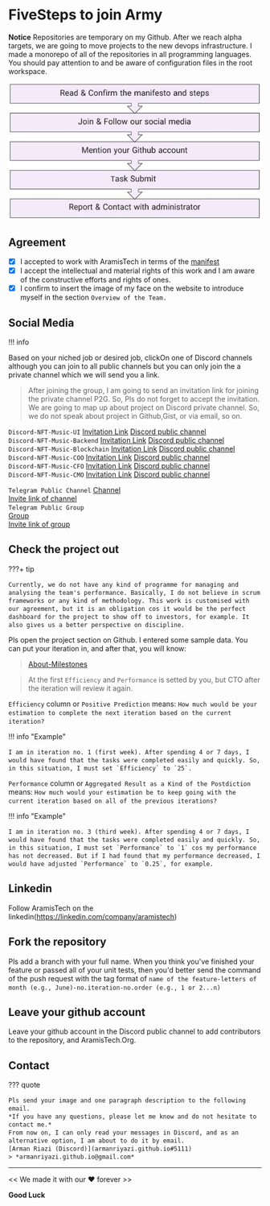 # FiveSteps to join Army

**Notice** 
Repositories are temporary on my Github. After we reach alpha targets, we are going to move projects to the new devops infrastructure.
I made a monorepo of all of the repositories in all programming languages. You should pay attention to and be aware of configuration files in the root workspace.

![FiveSteps to join Army](../assets/five-step.JPG)

## Agreement

- [x] I accepted to work with AramisTech in terms of the [manifest](https://aramis-tech.github.io/manifesto/manifesto_for_employment)
- [x] I accept the intellectual and material rights of this work and I am aware of the constructive efforts and rights of ones. 
- [x] I confirm to insert the image of my face on the website to introduce myself in the section `Overview of the Team.`

## Social Media

!!! info

  Based on your niched job or desired job, clickOn one of Discord channels although you can join to all public channels but you can only join the a private channel which we will send you a link.

> After joining the group, I am going to send an invitation link for joining the private channel P2G. So, Pls do not forget to accept the invitation. We are going to map up about project on Discord private channel. So, we do not speak about project in Github,Gist, or via email, so on.

`Discord-NFT-Music-UI`
  [Invitation Link](https://discord.gg/4pj3UddZ)
  [Discord public channel](https://discordapp.com/channels/1119077618835259462/1119077928706244648)  
`Discord-NFT-Music-Backend`
  [Invitation Link](https://discord.gg/wdsDpgen)
  [Discord public channel](https://discordapp.com/channels/1119077618835259462/1120402380274540554)  
`Discord-NFT-Music-Blockchain`
  [Invitation Link](https://discord.gg/HnAGEP4C)
  [Discord public channel](https://discordapp.com/channels/1119077618835259462/1120404988473118752)  
`Discord-NFT-Music-COO`
  [Invitation Link](https://discord.gg/eyy6wdfR)
  [Discord public channel](https://discordapp.com/channels/1119077618835259462/1120439694853947603)  
`Discord-NFT-Music-CFO`
  [Invitation Link](https://discord.gg/5EQfbXuA)
  [Discord public channel](https://discordapp.com/channels/1119077618835259462/1120443154278125569)  
`Discord-NFT-Music-CMO`
  [Invitation Link](https://discord.gg/fUPYY7Z5)
  [Discord public channel](https://discordapp.com/channels/1119077618835259462/1120441029544398988)
  
`Telegram Public Channel`
    [Channel](https://t.me/mfs_nft_music)    
    [Invite link of channel](https://t.me/+bZwYECRJCNBiNmFk)    
`Telegram Public Group`    
    [Group](https://t.me/public_mfs_nft_music)    
    [Invite link of group](https://t.me/+3wIB03SJbnMzODhk)  

## Check the project out 

???+ tip

    Currently, we do not have any kind of programme for managing and analysing the team's performance. Basically, I do not believe in scrum frameworks or any kind of methodology. This work is customised with our agreement, but it is an obligation cos it would be the perfect dashboard for the project to show off to investors, for example. It also gives us a better perspective on discipline.

Pls open the project section on Github. I entered some sample data. You can put your iteration in, and after that, you will know:

> [About-Milestones](https://docs.github.com/en/issues/using-labels-and-milestones-to-track-work/about-milestones)

> At the first `Efficiency` and `Performance` is setted by you, but CTO after the iteration will review it again.

`Efficiency` column or `Positive Prediction` means:
`How much would be your estimation to complete the next iteration based on the current iteration?`

!!! info "Example"

    I am in iteration no. 1 (first week). After spending 4 or 7 days, I would have found that the tasks were completed easily and quickly. So, in this situation, I must set `Efficiency` to `25`.

`Performance` column or `Aggregated Result as a Kind of the Postdiction` means:
`How much would your estimation be to keep going with the current iteration based on all of the previous iterations?`

!!! info "Example"

    I am in iteration no. 3 (third week). After spending 4 or 7 days, I would have found that the tasks were completed easily and quickly. So, in this situation, I must set `Performance` to `1` cos my performance has not decreased. But if I had found that my performance decreased, I would have adjusted `Performance` to `0.25`, for example.

## Linkedin
Follow AramisTech on the linkedin(https://linkedin.com/company/aramistech)

## Fork the repository
Pls add a branch with your full name. When you think you've finished your feature or passed all of your unit tests, then you'd better send the command of the push request with the tag format of `name of the feature-letters of month (e.g., June)-no.iteration-no.order (e.g., 1 or 2...n)`

## Leave your github account
Leave your github account in the Discord public channel to add contributors to the repository, and AramisTech.Org.

## Contact

??? quote

    Pls send your image and one paragraph description to the following email.
    *If you have any questions, please let me know and do not hesitate to contact me.*
    From now on, I can only read your messages in Discord, and as an alternative option, I am about to do it by email.
    [Arman Riazi (Discord)](armanriyazi.github.io#5111)
    > *armanriyazi.github.io@gmail.com*

---

<< We made it with our ❤️ forever >>

**Good Luck**
